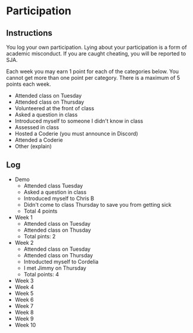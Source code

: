 Participation
=============

## Instructions ##

You log your own participation. Lying about your participation is a form of
academic misconduct. If you are caught cheating, you will be reported to SJA.

Each week you may earn 1 point for each of the categories below. You cannot get
more than one point per category. There is a maximum of 5 points each week.

+ Attended class on Tuesday
+ Attended class on Thursday
+ Volunteered at the front of class
+ Asked a question in class
+ Introduced myself to someone I didn't know in class
+ Assessed in class
+ Hosted a Coderie (you must announce in Discord)
+ Attended a Coderie
+ Other (explain)

## Log ##

- Demo
	+ Attended class Tuesday
	+ Asked a question in class
	+ Introduced myself to Chris B
	+ Didn't come to class Thursday to save you from getting sick
	+ Total 4 points
- Week 1
	+ Attended class on Tuesday
	+ Attended class on Thusday
	+ Total pints: 2
- Week 2
	+ Attended class on Tuesday
	+ Attended class on Thursday
	+ Introducted myself to Cordelia
	+ I met Jimmy on Thursday
	+ Total points: 4
- Week 3
- Week 4
- Week 5
- Week 6
- Week 7
- Week 8
- Week 9
- Week 10

